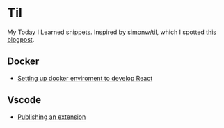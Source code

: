# Til

My Today I Learned snippets. Inspired by [simonw/til](https://github.com/simonw/til), which I spotted [this blogpost](https://simonwillison.net/2020/Jul/10/self-updating-profile-readme/).

## Docker
- [Setting up docker enviroment to develop React](https://github.com/alminisl/Til/blob/master/Docker/Docker%20dev%20enviroment.md)


## Vscode

- [Publishing an extension](https://github.com/alminisl/Til/blob/master/vscode/publishing-extension.md)

